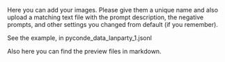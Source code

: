 Here you can add your images. Please give them a unique name and also upload a matching text file with the prompt description, the negative prompts, and other settings you changed from default (if you remember).

See the example, in pyconde_data_lanparty_1.jsonl 

Also here you can find the preview files in markdown.
